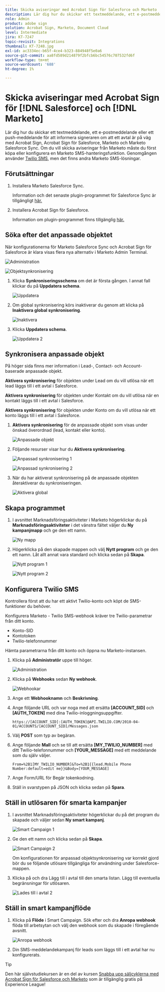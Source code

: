 ```yaml
---
title: Skicka aviseringar med Acrobat Sign för Salesforce och Marketo
description: Lär dig hur du skickar ett textmeddelande, ett e-postmeddelande eller ett push-meddelande för att informera signeraren om att ett avtal är på väg
role: Admin
product: adobe sign
solution: Acrobat Sign, Marketo, Document Cloud
level: Intermediate
jira: KT-7247
topic-revisit: Integrations
thumbnail: KT-7248.jpg
exl-id: ac3334ec-b65f-4ce4-b323-884948f5e0a6
source-git-commit: aa8fd589d214879f2bfcb6bc54576c707532fd6f
workflow-type: tm+mt
source-wordcount: '688'
ht-degree: 1%

---
```


# Skicka aviseringar med Acrobat Sign för [!DNL Salesforce] och [!DNL Marketo]

Lär dig hur du skickar ett textmeddelande, ett e-postmeddelande eller ett push-meddelande för att informera signeraren om att ett avtal är på väg med Acrobat Sign, Acrobat Sign för Salesforce, Marketo och Marketo Salesforce Sync. Om du vill skicka aviseringar från Marketo måste du först köpa eller konfigurera en Marketo SMS-hanteringsfunktion. Genomgången använder [Twilio SMS](https://launchpoint.marketo.com/twilio/twilio-sms-for-marketo/), men det finns andra Marketo SMS-lösningar.

## Förutsättningar

1. Installera Marketo Salesforce Sync.

   Information och det senaste plugin-programmet för Salesforce Sync är tillgängligt [här.](https://experienceleague.adobe.com/docs/marketo/using/product-docs/crm-sync/salesforce-sync/understanding-the-salesforce-sync.html)

1. Installera Acrobat Sign för Salesforce.

   Information om plugin-programmet finns tillgänglig [här.](https://helpx.adobe.com/ca/sign/using/salesforce-integration-installation-guide.html)

## Söka efter det anpassade objektet

När konfigurationerna för Marketo Salesforce Sync och Acrobat Sign för Salesforce är klara visas flera nya alternativ i Marketo Admin Terminal.

![Administration](assets/adminTab.png)

![Objektsynkronisering](assets/salesforceAdmin.png)

1. Klicka **Synkroniseringsschema** om det är första gången. I annat fall klickar du på **Uppdatera schema**.

   ![Uppdatera](assets/refreshSchema1.png)

1. Om global synkronisering körs inaktiverar du genom att klicka på **Inaktivera global synkronisering**.

   ![Inaktivera](assets/disableGlobal.png)

1. Klicka **Uppdatera schema**.

   ![Uppdatera 2](assets/refreshSchema2.png)

## Synkronisera anpassade objekt

På höger sida finns mer information i Lead-, Contact- och Account-baserade anpassade objekt.

**Aktivera synkronisering** för objekten under Lead om du vill utlösa när ett lead läggs till i ett avtal i Salesforce.

**Aktivera synkronisering** för objekten under Kontakt om du vill utlösa när en kontakt läggs till i ett avtal i Salesforce.

**Aktivera synkronisering** för objekten under Konto om du vill utlösa när ett konto läggs till i ett avtal i Salesforce.

1. **Aktivera synkronisering** för de anpassade objekt som visas under önskad överordnad (lead, kontakt eller konto).

   ![Anpassade objekt](assets/customObjects.png)

1. Följande resurser visar hur du **Aktivera synkronisering**.

   ![Anpassad synkronisering 1](assets/customObjectSync1.png)

   ![Anpassad synkronisering 2](assets/customObjectSync2.png)

1. När du har aktiverat synkronisering på de anpassade objekten återaktiverar du synkroniseringen.

   ![Aktivera global](assets/enableGlobal.png)

## Skapa programmet

1. I avsnittet Marknadsföringsaktiviteter i Marketo högerklickar du på **Marknadsföringsaktiviteter** i det vänstra fältet väljer du **Ny kampanjmapp** och ge den ett namn.

   ![Ny mapp](assets/newFolder.png)

1. Högerklicka på den skapade mappen och välj **Nytt program** och ge den ett namn. Låt allt annat vara standard och klicka sedan på **Skapa**.

   ![Nytt program 1](assets/newProgram1.png)

   ![Nytt program 2](assets/newProgram2.png)

## Konfigurera Twilio SMS

Kontrollera först att du har ett aktivt Twilio-konto och köpt de SMS-funktioner du behöver.

Konfigurera Marketo - Twilio SMS-webhook kräver tre Twilio-parametrar från ditt konto.

- Konto-SID
- Kontotoken
- Twilio-telefonnummer

Hämta parametrarna från ditt konto och öppna nu Marketo-instansen.

1. Klicka på **Administratör** uppe till höger.

   ![Administration](assets/adminTab.png)

1. Klicka på **Webhooks** sedan **Ny webhook**.

   ![Webhookar](assets/webhooks.png)

1. Ange ett **Webhooknamn** och **Beskrivning**.

1. Ange följande URL och var noga med att ersätta **[ACCOUNT_SID]** och **[AUTH_TOKEN]** med dina Twilio-inloggningsuppgifter.

   ```
   https://[ACCOUNT_SID]:[AUTH_TOKEN]@API.TWILIO.COM/2010-04-01/ACCOUNTS/[ACCOUNT_SID]/Messages.json
   ```

1. Välj **POST** som typ av begäran.

1. Ange följande **Mall** och se till att ersätta **[MY_TWILIO_NUMBER]** med ditt Twilio-telefonnummer och **[YOUR_MESSAGE]** med ett meddelande som du själv väljer.

   ```
   From=%2B1[MY_TWILIO_NUMBER]&To=%2B1{{lead.Mobile Phone Number:default=edit me}}&Body=[YOUR_MESSAGE]
   ```

1. Ange Form/URL för Begär tokenkodning.

1. Ställ in svarstypen på JSON och klicka sedan på **Spara**.

## Ställ in utlösaren för smarta kampanjer

1. I avsnittet Marknadsföringsaktiviteter högerklickar du på det program du skapade och väljer sedan **Ny smart kampanj**.

   ![Smart Campaign 1](assets/smartCampaign1.png)

1. Ge den ett namn och klicka sedan på **Skapa**.

   ![Smart Campaign 2](assets/smartCampaign3.png)

   Om konfigurationen för anpassad objektsynkronisering var korrekt gjord bör du se följande utlösare tillgängliga för användning under Salesforce-mappen.

1. Klicka på och dra Lägg till i avtal till den smarta listan. Lägg till eventuella begränsningar för utlösaren.

   ![Lades till i avtal 2](assets/addedToAgreement2.png)

## Ställ in smart kampanjflöde

1. Klicka på **Flöde** i Smart Campaign. Sök efter och dra **Anropa webhook** flöda till arbetsytan och välj den webhook som du skapade i föregående avsnitt.

   ![Anropa webhook](assets/callWebhook.png)

1. Din SMS-meddelandekampanj för leads som läggs till i ett avtal har nu konfigurerats.

>[!TIP]
>
>Den här självstudiekursen är en del av kursen [Snabba upp säljcyklerna med Acrobat Sign för Salesforce och Marketo](https://experienceleague.adobe.com/?recommended=Sign-U-1-2021.1) som är tillgänglig gratis på Experience League!